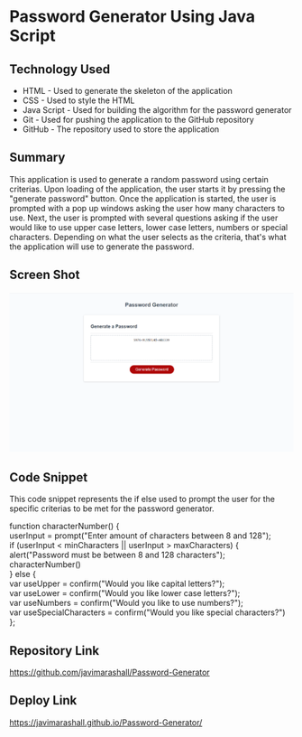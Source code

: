 # Password Generator Using Java Script


## Technology Used
- HTML - Used to generate the skeleton of the application
- CSS - Used to style the HTML
- Java Script - Used for building the algorithm for the password generator
- Git - Used for pushing the application to the GitHub repository
- GitHub - The repository used to store the application  

## Summary
This application is used to generate a random password using certain criterias. Upon loading of the application, the user starts it by pressing the "generate password" button. Once the application is started, the user is prompted with a pop up windows asking the user how many characters to use. Next, the user is prompted with several questions asking if the user would like to use upper case letters, lower case letters, numbers or special characters. Depending on what the user selects as the criteria, that's what the application will use to generate the password. 

## Screen Shot
![Site](/assets/images/site.png)

## Code Snippet
This code snippet represents the if else used to prompt the user for the specific criterias to be met for the password generator.

function characterNumber()  {<br>
  userInput = prompt("Enter amount of characters between 8 and 128");<br>
  if (userInput < minCharacters || userInput > maxCharacters) {  <br> 
    alert("Password must be between 8 and 128 characters");<br>
    characterNumber()<br>
  }  else {<br>
    var useUpper = confirm("Would you like capital letters?");<br> 
    var useLower = confirm("Would you like lower case letters?");<br>
    var useNumbers = confirm("Would you like to use numbers?");<br>
    var useSpecialCharacters = confirm("Would you like special characters?")<br>
};<br>

## Repository Link
https://github.com/javimarashall/Password-Generator

## Deploy Link
https://javimarashall.github.io/Password-Generator/
